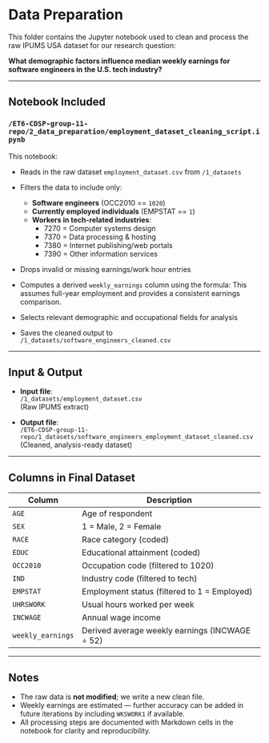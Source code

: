 # Data Preparation

This folder contains the Jupyter notebook used to clean and process the raw
IPUMS USA dataset for our research question:

**What demographic factors influence median weekly earnings for software engineers
in the U.S. tech industry?**

---

## Notebook Included

### `/ET6-CDSP-group-11-repo/2_data_preparation/employment_dataset_cleaning_script.ipynb`

This notebook:

- Reads in the raw dataset `employment_dataset.csv` from `/1_datasets`
- Filters the data to include only:
  - **Software engineers** (OCC2010 == `1020`)
  - **Currently employed individuals** (EMPSTAT == `1`)
  - **Workers in tech-related industries**:
    - 7270 = Computer systems design
    - 7370 = Data processing & hosting
    - 7380 = Internet publishing/web portals
    - 7390 = Other information services
- Drops invalid or missing earnings/work hour entries
- Computes a derived `weekly_earnings` column using the formula:
This assumes full-year employment and provides a consistent earnings comparison.

- Selects relevant demographic and occupational fields for analysis
- Saves the cleaned output to `/1_datasets/software_engineers_cleaned.csv`

---

## Input & Output

- **Input file**:  
`/1_datasets/employment_dataset.csv`  
(Raw IPUMS extract)

- **Output file**:  
`/ET6-CDSP-group-11-repo/1_datasets/software_engineers_employment_dataset_cleaned.csv`
(Cleaned, analysis-ready dataset)

---

## Columns in Final Dataset

| Column           | Description |
|------------------|-------------|
| `AGE`            | Age of respondent |
| `SEX`            | 1 = Male, 2 = Female |
| `RACE`           | Race category (coded) |
| `EDUC`           | Educational attainment (coded) |
| `OCC2010`        | Occupation code (filtered to 1020) |
| `IND`            | Industry code (filtered to tech) |
| `EMPSTAT`        | Employment status (filtered to 1 = Employed) |
| `UHRSWORK`       | Usual hours worked per week |
| `INCWAGE`        | Annual wage income |
| `weekly_earnings`| Derived average weekly earnings (INCWAGE ÷ 52) |

---

## Notes

- The raw data is **not modified**; we write a new clean file.
- Weekly earnings are estimated — further accuracy can be added in future
iterations by including `WKSWORK1` if available.
- All processing steps are documented with Markdown cells in the notebook for
clarity and reproducibility.

